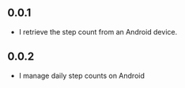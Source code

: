 ## 0.0.1
- I retrieve the step count from an Android device.

## 0.0.2
- I manage daily step counts on Android